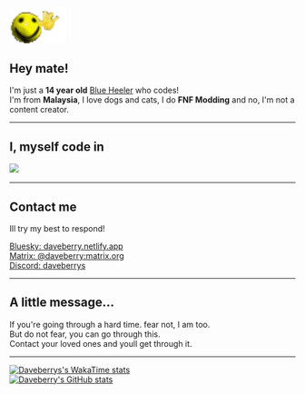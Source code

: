 <img src="images/wavey.gif" width="100">
<h2> Hey mate! </h2>

<p>
    I'm just a <b>14 year old</b> <a href="https://en.wikipedia.org/wiki/Australian_Cattle_Dog">Blue Heeler</a> who codes! <br>
    I'm from <b>Malaysia</b>, I love dogs and cats, I do <b>FNF Modding</b> and no, I'm not a content creator.
</p>

---

<h2> I, myself code in </h2>
<img src="https://skillicons.dev/icons?i=haxeflixel,lua,html,css&theme=dark">

---

<h2> Contact me </h2>
<p> Ill try my best to respond! </p>
<a href="https://bsky.app/profile/daveberry.netlify.app/">Bluesky: daveberry.netlify.app</a> <br>
<a href="https://daveberry.netlify.app/">Matrix: @daveberry:matrix.org</a> <br>
<a href="https://daveberry.netlify.app/">Discord: daveberrys</a>

---

<h2> A little message... </h2>
<blockquotes>
    If you're going through a hard time. fear not, I am too. <br>
    But do not fear, you can go through this. <br>
    Contact your loved ones and youll get through it.
</blockquotes>

---

[![Daveberrys's WakaTime stats](https://github-readme-stats.vercel.app/api/wakatime?username=Daveberry&theme=vision-friendly-dark&layout=compact)](https://github.com/anuraghazra/github-readme-stats) <br>
[![Daveberry's GitHub stats](https://github-readme-stats.vercel.app/api?username=daveberrys&theme=vision-friendly-dark&layout=compact)](https://github.com/anuraghazra/github-readme-stats)
